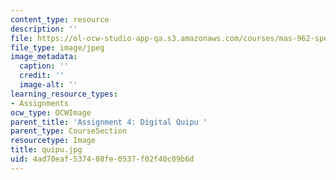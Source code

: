 ```yaml
---
content_type: resource
description: ''
file: https://ol-ocw-studio-app-qa.s3.amazonaws.com/courses/mas-962-special-topics-new-textiles-spring-2010/4ad70eaf537408fe0537f02f40c09b6d_quipu.jpg
file_type: image/jpeg
image_metadata:
  caption: ''
  credit: ''
  image-alt: ''
learning_resource_types:
- Assignments
ocw_type: OCWImage
parent_title: 'Assignment 4: Digital Quipu '
parent_type: CourseSection
resourcetype: Image
title: quipu.jpg
uid: 4ad70eaf-5374-08fe-0537-f02f40c09b6d
---
```

